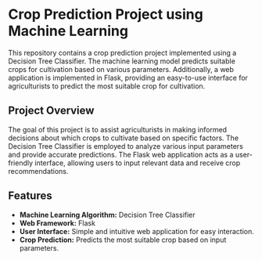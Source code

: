 # Crop Prediction Project using Machine Learning

This repository contains a crop prediction project implemented using a Decision Tree Classifier. The machine learning model predicts suitable crops for cultivation based on various parameters. Additionally, a web application is implemented in Flask, providing an easy-to-use interface for agriculturists to predict the most suitable crop for cultivation.

## Project Overview

The goal of this project is to assist agriculturists in making informed decisions about which crops to cultivate based on specific factors. The Decision Tree Classifier is employed to analyze various input parameters and provide accurate predictions. The Flask web application acts as a user-friendly interface, allowing users to input relevant data and receive crop recommendations.

## Features

- **Machine Learning Algorithm:** Decision Tree Classifier
- **Web Framework:** Flask
- **User Interface:** Simple and intuitive web application for easy interaction.
- **Crop Prediction:** Predicts the most suitable crop based on input parameters.



